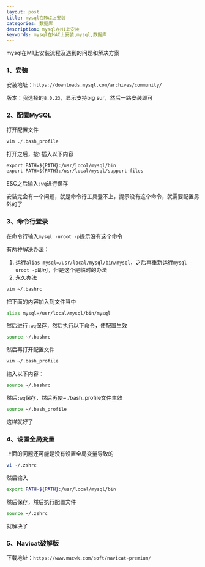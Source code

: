 ```yaml
---
layout: post
title: mysql在MAC上安装
categories: 数据库
description: mysql在M1上安装
keywords: mysql在MAC上安装,mysql,数据库
---
```


mysql在M1上安装流程及遇到的问题和解决方案

### 1、安装

安装地址：`https://downloads.mysql.com/archives/community/`

版本：我选择的`8.0.23`，显示支持big sur，然后一路安装即可

### 2、配置MySQL

打开配置文件

```bash
vim ./.bash_profile
```

打开之后，按`i`插入以下内容

```txt
export PATH=${PATH}:/usr/locol/mysql/bin
export PATH=${PATH}:/usr/local/mysql/support-files
```

ESC之后输入`:wq`进行保存

安装完会有一个问题，就是命令行工具登不上，提示没有这个命令，就需要配置另外的了

### 3、命令行登录

在命令行输入`mysql -uroot -p`提示没有这个命令

有两种解决办法：

1. 运行`alias mysql=/usr/local/mysql/bin/mysql`，之后再重新运行`mysql -uroot -p`即可，但是这个是临时的办法
2. 永久办法

```bash
vim ~/.bashrc
```

把下面的内容加入到文件当中

```bash
alias mysql=/usr/local/mysql/bin/mysql
```

然后进行`:wq`保存，然后执行以下命令，使配置生效

```bash
source ~/.bashrc
```

然后再打开配置文件

```bash
vim ~/.bash_profile
```

输入以下内容：

```bash
source ~/.bashrc
```

然后`:wq`保存，然后再使~./bash_profile文件生效

```bash
source ~/.bash_profile
```

这样就好了

### 4、设置全局变量

上面的问题还可能是没有设置全局变量导致的

```bash
vi ~/.zshrc
```

然后输入

```bash
export PATH=${PATH}:/usr/local/mysql/bin
```

然后保存，然后执行配置文件

```bash
source ~/.zshrc
```

就解决了

### 5、Navicat破解版

下载地址：`https://www.macwk.com/soft/navicat-premium/`
